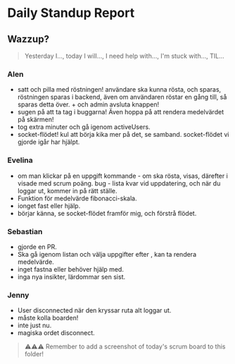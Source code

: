 # Daily Standup Report

## Wazzup?
> Yesterday I…, today I will…, I need help with…, I'm stuck with…, TIL…

### Alen
* satt och pilla med röstningen! användare ska kunna rösta, och sparas, röstningen sparas i backend, även om användaren röstar en gång till, så sparas detta över. + och admin avsluta knappen!
* sugen på att ta tag i buggarna! Även hoppa på att rendera medelvärdet på skärmen!
* tog extra minuter och gå igenom activeUsers.
* socket-flödet! kul att börja kika mer på det, se samband. socket-flödet vi gjorde igår har hjälpt.

### Evelina
* om man klickar på en uppgift kommande - om ska rösta, visas, därefter i visade med scrum poäng. bug - lista kvar vid uppdatering, och när du loggar ut, kommer in på rätt ställe.
* Funktion för medelvärde fibonacci-skala.
* ionget fast eller hjälp.
* börjar känna, se socket-flödet framför mig, och förstrå flödet.

### Sebastian
* gjorde en PR.
* Ska gå igenom listan och välja uppgifter efter , kan ta rendera medelvärde.
* inget fastna eller behöver hjälp med.
* inga nya insikter, lärdommar sen sist. 

### Jenny
* User disconnected när den kryssar ruta alt loggar ut.
* måste kolla boarden!
* inte just nu.
* magiska ordet disconnect.

> ⚠️⚠️⚠️ Remember to add a screenshot of today's scrum board to this folder!